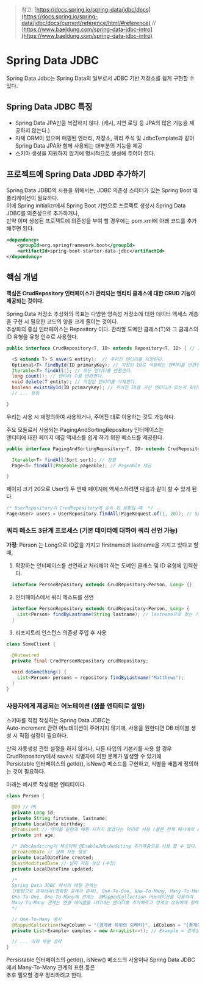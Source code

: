 > 참고: [https://docs.spring.io/spring-data/jdbc/docs](https://docs.spring.io/spring-data/jdbc/docs/current/reference/html/#reference) // [https://www.baeldung.com/spring-data-jdbc-intro](https://www.baeldung.com/spring-data-jdbc-intro)
# Spring Data JDBC

Spring Data Jdbc는 Spring Data의 일부로서 JDBC 기반 저장소를 쉽게 구현할 수 있다.

## Spring Data JDBC 특징

+ Spring Data JPA만큼 복잡하지 않다. (캐시, 지연 로딩 등 JPA의 많은 기능을 제공하지 않는다.)
+ 자체 ORM이 있으며 매핑된 엔터티, 저장소, 쿼리 주석 및 JdbcTemplate과 같이 Spring Data JPA와 함께 사용되는 대부분의 기능을 제공
+ 스키마 생성을 지원하지 않기에 명시적으로 생성해 주어야 한다.

## 프로젝트에 Spring Data JDBD 추가하기

Spring Data JDBD의 사용을 위해서는, JDBC 의존성 스타터가 있는 Spring Boot 애플리케이션이 필요하다. <br>
이에 Spring initializr에서 Spring Boot 기반으로 프로젝트 생성시 Spring Data JDBC를 의존성으로 추가하거나, <br>
만약 이미 생성된 프로젝트에 의존성을 부여 할 경우에는 pom.xml에 아래 코드를 추가해주면 된다.

```xml
<dependency> 
    <groupId>org.springframework.boot</groupId> 
    <artifactId>spring-boot-starter-data-jdbc</artifactId>
</dependency> 
```

## 핵심 개념

**핵심은 CrudRepository 인터페이스가 관리되는 엔티티 클래스에 대한 CRUD 기능이 제공되는 것이다.** <br>

Spring Data 저장소 추상화의 목표는 다양한 영속성 저장소에 대한 데이터 액세스 계층을 구현 시 필요한 코드의 양을 크게 줄이는 것이다. <br>
추상화의 중심 인터페이스는 Repository 이다. 관리할 도메인 클래스(T)와 그 클래스의 ID 유형을 유형 인수로 사용한다.

```java
public interface CrudRepository<T, ID> extends Repository<T, ID> { // ID는 타입으로 (ex Long)

  <S extends T> S save(S entity);  // 주어진 엔티티를 저장한다.   
  Optional<T> findById(ID primaryKey); // 지정된 ID로 식별되는 엔티티를 반환한다.
  Iterable<T> findAll(); // 모든 엔티티를 반환한다.              
  long count(); // 엔티티 수를 반환한다.                       
  void delete(T entity); // 지정된 엔티티를 삭제한다.              
  boolean existsById(ID primaryKey); // 주어진 ID를 가진 엔티티가 있는지 확인한다.
  // ... 등등

}
```

우리는 사용 시 재정의하여 사용하거나, 주어진 대로 이용하는 것도 가능하다. <br>

주요 모듈로서 사용되는 PagingAndSortingRepository 인터페이스는 <br>
엔티티에 대한 페이지 매김 액세스를 쉽게 하기 위한 메소드를 제공한다.

```java
public interface PagingAndSortingRepository<T, ID> extends CrudRepository<T, ID> {

  Iterable<T> findAll(Sort sort); // 정렬
  Page<T> findAll(Pageable pageable); // Pageable 제공

}
```

페이지 크기 20으로 User의 두 번째 페이지에 액세스하려면 다음과 같이 할 수 있게 된다.

```java
/* UserRepository가 CrudRepository에 상속 된 상황일 때  */
Page<User> users = UserRepository.findAll(PageRequest.of(1, 20)); // Spring Data의 페이지 시작은 0 부터 이므로 두번째 페이지는 1이다.
```

### 쿼리 메소드 3단계 프로세스 (기본 데이터에 대하여 쿼리 선언 가능)

**가정**: Person 는 Long으로 ID값을 가지고 firstname과 lastname을 가지고 있다고 할 때,

1. 확장하는 인터페이스를 선언하고 처리해야 하는 도메인 클래스 및 ID 유형에 입력한다.

```java
  interface PersonRepository extends CrudRepository<Person, Long> {}
```

2. 인터페이스에서 쿼리 메소드를 선언

```java
  interface PersonRepository extends CrudRepository<Person, Long> {
    List<Person> findByLastname(String lastname); // lastname으로 찾는 기능 추가
  }
```

3. 리포지토리 인스턴스 의존성 주입 후 사용

```java
class SomeClient {

  @Autowired
  private final CrudPersonRepository crudRepository;
  
  void doSomething() {
    List<Person> persons = repository.findByLastname("Matthews");
  }
}
```

### 사용자에게 제공되는 어노테이션 (샘플 엔티티로 설명)

스키마를 직접 작성하는 Spring Data JDBC는 <br>
Auto-increment 관련 어노테이션이 주어지지 않기에, 사용을 원한다면 DB 테이블 생성 시 직접 설정이 필요하다. <br>

만약 자동생성 관련 설정을 하지 않거나, 다른 타입의 기본키를 사용 할 경우 <br>
CrudRepository에서 save시 식별자에 의한 문제가 발생할 수 있기에 <br>
Persistable 인터페이스의 getId(), isNew() 메소드를 구현하고, 식별을 새롭게 정의하는 것이 필요하다. 

아래는 예시로 작성해본 엔티티이다. 
```java
class Person {

  @Id // PK  
  private Long id;                                                
  private String firstname, lastname;                                 
  private LocalDate birthday;
  @Transient // 테이블 칼럼과 매핑 시키지 않겠다는 의미로 사용 (물론 현재 예시에서 age가 필요 없다는 것은 아님)
  private int age;

  /* JdbcAuditing이 제공되며 @EnableJdbcAuditing 추가해줌으로 사용 할 수 있다. */
  @CreatedDate // 날짜 자동 생성
  private LocalDateTime created;
  @LastModifiedDate // 날짜 자동 생성 (수정)
  private LocalDateTime updated;                                                    

  /* 
  Spring Data JDBC 에서의 매핑 관계는 
  단방향으로 존재하며(명확한 경계가 존재), One-To-One, One-To-Many, Many-To-Many만 표현 가능하다.
  One-To-One, One-To-Many의 관계는  @MappedCollection 어노테이션을 이용하며
  Many-To-Many 관계는 연결 테이블을 나타내는 엔티티를 추가해주고 경계상 상위에게 컬렉션으로 하위를 표현해주면 된다.
  */

  // One-To-Many 예시 
  @MappedCollection(keyColumn = "{경계상 하위의 외래키}", idColumn = "{경계상 하위의 ID}")
  private List<Example> eamples = new ArrayList<>(); // Example = 경계상 하위의 엔티티명을 넣어준다.

  // ... 아래 부분 생략
}
```

Persistable 인터페이스의 getId(), isNew() 메소드의 사용이나 Spring Data JDBC에서 Many-To-Many 관계의 표현 등은 <br>
추후 필요할 경우 정리하려고 한다.
